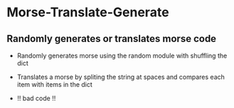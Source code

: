 # Morse-Translate-Generate

## Randomly generates or translates morse code


* Randomly generates morse using the random module with shuffling the dict
* Translates a morse by spliting the string at spaces and compares each item with items in the dict



* !! bad code !!
